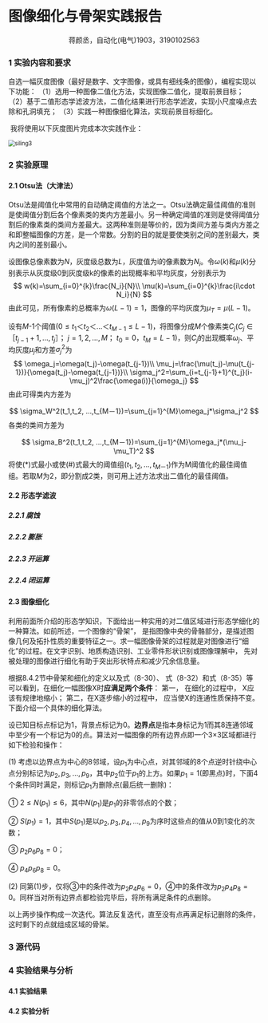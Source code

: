 

# 图像细化与骨架实践报告

<center>蒋颜丞，自动化(电气)1903，3190102563  </center>

### 1 实验内容和要求

​		自选一幅灰度图像（最好是数字、文字图像，或具有细线条的图像），编程实现以下功能：
（1）选用一种图像二值化方法，实现图像二值化，提取前景目标；
（2）基于二值形态学滤波方法，二值化结果进行形态学滤波，实现小尺度噪点去除和孔洞填充；
（3）实践一种图像细化算法，实现前景目标细化。

​		我将使用以下灰度图片完成本次实践作业：

<img src="D:\浙江大学\课程\2022春夏课程\数字图像处理与机器视觉\CVprojects\Project5\report\siling3.png" alt="siling3" style="zoom:80%;" />



### 2 实验原理

#### 2.1 Otsu法（大津法）

Otsu法是阈值化中常用的自动确定阈值的方法之一。Otsu法确定最佳阈值的准则是使阈值分割后各个像素类的类内方差最小。另一种确定阈值的准则是使得阈值分割后的像素类的类间方差最大。这两种准则是等价的，因为类间方差与类内方差之和即整幅图像的方差，是一个常数。分割的目的就是要使类别之间的差别最大，类内之间的差别最小。

设图像总像素数为$N$，灰度级总数为$L$，灰度值为i的像素数为$N_i$。令$\omega(k)$和$μ(k)$分别表示从灰度级0到灰度级k的像素的出现概率和平均灰度，分别表示为
$$
w(k)=\sum_{i=0}^{k}\frac{N_i}{N}\\
\mu(k)=\sum_{i=0}^{k}\frac{i\cdot N_i}{N}
$$
由此可见，所有像素的总概率为$ω(L-1)=1$，图像的平均灰度为$μ_T=μ(L-1)$。 

设有*M*-1个阈值($0≤t_1＜t_2＜…＜t_{M-1}≤L-1$)，将图像分成$M$个像素类$C_j$($C_j\in［t_{j-1}+1,…,t_j$］； $j=1,2,…,M$； $t_0=0$，$t_M=L-1$)，则$C_j$的出现概率$ω_j$、平均灰度$μ_j$和方差$\sigma_j^2$为
$$
\omega_j=\omega(t_j)-\omega(t_{j-1})\\
\mu_j=\frac{\mu(t_j)-\mu(t_{j-1})}{\omega(t_j)-\omega(t_{j-1})}\\
\sigma_j^2=\sum_{i=t_{j-1}+1}^{t_j}(i-\mu_j)^2\frac{\omega(i)}{\omega_j}
$$
由此可得类内方差为

$$
\sigma_W^2(t_1,t_2, …,t_{M－1})=\sum_{j=1}^{M}\omega_j*\sigma_j^2
$$
各类的类间方差为

$$
\sigma_B^2(t_1,t_2, …,t_{M－1})=\sum_{j=1}^{M}\omega_j*(\mu_j-\mu_T)^2
$$
将使$(*)$式最小或使$(\#)$式最大的阈值组($t_1,t_2, …,t_{M－1}$)作为M阈值化的最佳阈值组。若取$M$为2，即分割成2类，则可用上述方法求出二值化的最佳阈值。




#### 2.2 形态学滤波

##### 2.2.1 腐蚀



##### 2.2.2 膨胀



##### 2.2.3 开运算



##### 2.2.4 闭运算



#### 2.3 图像细化

利用前面所介绍的形态学知识，下面给出一种实用的对二值区域进行形态学细化的一种算法。如前所述，一个图像的“骨架”， 是指图像中央的骨骼部分，是描述图像几何及拓扑性质的重要特征之一。求一幅图像骨架的过程就是对图像进行“细化”的过程。在文字识别、地质构造识别、工业零件形状识别或图像理解中， 先对被处理的图像进行细化有助于突出形状特点和减少冗余信息量。

根据8.4.2节中骨架和细化的定义以及式（8-30）、 式（8-32）和式（8-35）等可以看到，在细化一幅图像X时**应满足两个条件**： 第一， 在细化的过程中， X应该有规律地缩小； 第二，在X逐步缩小的过程中， 应当使X的连通性质保持不变。下面介绍一个具体的细化算法。

设已知目标点标记为1，背景点标记为0。**边界点**是指本身标记为1而其8连通邻域中至少有一个标记为0的点。算法对一幅图像的所有边界点即一个3×3区域都进行如下检验和操作：

(1) 考虑以边界点为中心的8邻域，设$p_1$为中心点，对其邻域的8个点逆时针绕中心点分别标记为$p_2,p_3,…,p_9$，其中$p_2$位于$p_1$的上方。如果$p_1=1$(即黑点)时，下面4个条件同时满足，则标记$p_1$为删除点(最后统一删除)： 

① $2≤N(p_1)≤6$，其中$N(p_1)$是$p_1$的非零邻点的个数；

② $S(p_1)=1$，其中$S(p_1)$是以$p_2,p_3,p_4,…,p_9$为序时这些点的值从0到1变化的次数；

③ $p_2p_6p_8=0$； 

④ $p_4p_6p_8=0$。 

(2) 同第(1)步，仅将③中的条件改为$p_2p_4p_6=0$，④中的条件改为$p_2p_4p_8=0$。同样当对所有边界点都检验完毕后，将所有满足条件的点删除。

以上两步操作构成一次迭代。算法反复迭代，直至没有点再满足标记删除的条件，这时剩下的点就组成区域的骨架。



### 3 源代码









### 4 实验结果与分析

#### 4.1 实验结果





#### 4.2 实验分析

